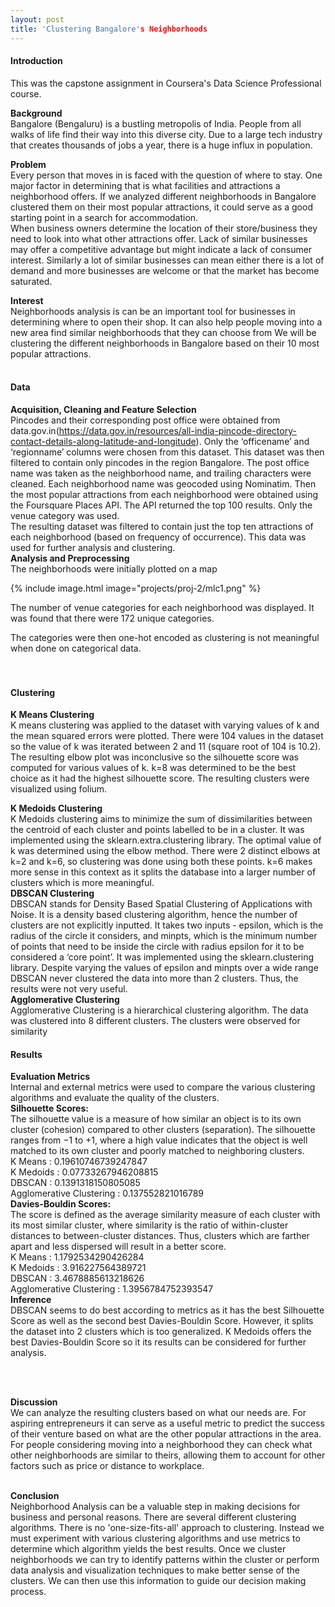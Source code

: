 ```yaml
---
layout: post
title: 'Clustering Bangalore's Neighborhoods
---
```


#### Introduction

This was the capstone assignment in Coursera's Data Science Professional course.
<br>

**Background**<br>
Bangalore (Bengaluru) is a bustling metropolis of India. People from all walks of life find their way into this diverse city. Due to a large tech industry that creates thousands of jobs a year, there is a huge influx in population. 
<br>

**Problem**<br>
Every person that moves in is faced with the question of where to stay. One major factor in determining that is what facilities and attractions a neighborhood offers. If we analyzed different neighborhoods in Bangalore clustered them on their most popular attractions, it could serve as a good starting point in a search for accommodation.  
When business owners determine the location of their store/business they need to look into what other attractions offer. Lack of similar businesses may offer a competitive advantage but might indicate a lack of consumer interest. Similarly a lot of similar businesses can mean either there is a lot of demand and more businesses are welcome or that the market has become saturated.
<br>

**Interest**<br>
Neighborhoods analysis is can be an important tool for businesses in determining where to open their shop. It can also help people moving into a new area find similar neighborhoods that they can choose from
We will be clustering the different neighborhoods in Bangalore based on their 10 most popular attractions.
<br>
<br>
#### Data
**Acquisition, Cleaning and Feature Selection**<br>
Pincodes and their corresponding post office were obtained from data.gov.in(https://data.gov.in/resources/all-india-pincode-directory-contact-details-along-latitude-and-longitude). 
Only the ‘officename’ and ‘regionname’ columns were chosen from this dataset. This dataset was then filtered to contain only pincodes in the region Bangalore. The post office name was taken as the neighborhood name, and trailing characters were cleaned. Each neighborhood name was geocoded using Nominatim. Then the most popular attractions from each neighborhood were obtained using the Foursquare Places API. The API returned the top 100 results.  Only the venue category was used.  
The resulting dataset was filtered to contain just the top ten attractions of each neighborhood (based on frequency of occurrence). This data was used for further analysis and clustering.
<br>
**Analysis and Preprocessing**<br>
The neighborhoods were initially plotted on a map 
<br>

{% include image.html image="projects/proj-2/mlc1.png" %}

The number of venue categories for each neighborhood was displayed. It was found that there were 172 unique categories.
<br>
<!--{% include image.html image="projects/proj-2/stretch.jpg" %}-->

The categories were then one-hot encoded as clustering is not meaningful when done on categorical data.  
<br>
<br>

#### Clustering 
**K Means Clustering**<br>
K means clustering was applied to the dataset with varying values of k and the mean squared errors were plotted. There were 104 values in the dataset so the value of k was iterated between 2 and 11 (square root of 104 is 10.2).  The resulting elbow plot was inconclusive so the silhouette score was computed for various values of k. k=8 was determined to be the best choice as it had the highest silhouette score. The resulting clusters were visualized using folium.
<!--{% include image.html image="projects/proj-2/stretch.jpg" %}-->
**K Medoids Clustering**<br>
K Medoids clustering aims to minimize the sum of dissimilarities between the centroid of each cluster and points labelled to be in a cluster. It was implemented using the sklearn.extra.clustering library. 
The optimal value of k was determined using the elbow method. There were 2 distinct elbows at k=2 and k=6, so clustering was done using both these points. k=6 makes more sense in this context as it splits the database into a larger number of clusters which is more meaningful. <br>
**DBSCAN Clustering**<br>
DBSCAN stands for Density Based Spatial Clustering of Applications with Noise. It is a density based clustering algorithm, hence the number of clusters are not explicitly inputted. It takes two inputs - epsilon, which is the radius of the circle it considers, and minpts, which is the minimum number of points that need to be inside the circle with radius epsilon for it to be considered a ‘core point’.  It was implemented using the sklearn.clustering library.
Despite varying the values of epsilon and minpts over a wide range DBSCAN never clustered the data into more than 2 clusters. Thus, the results were not very useful.<br>
**Agglomerative Clustering**<br>
Agglomerative Clustering is a hierarchical clustering algorithm. The data was clustered into 8 different clusters. The clusters were observed for similarity
#### Results
**Evaluation Metrics**<br>
Internal and external metrics were used to compare the various clustering algorithms and evaluate the quality of the clusters.<br>
**Silhouette Scores:**<br>
The silhouette value is a measure of how similar an object is to its own cluster (cohesion) compared to other clusters (separation). The silhouette ranges from −1 to +1, where a high value indicates that the object is well matched to its own cluster and poorly matched to neighboring clusters.<br>
K Means : 0.19610746739247847<br>
K Medoids : 0.07733267946208815<br>
DBSCAN : 0.1391318150805085<br>
Agglomerative Clustering : 0.137552821016789<br>
**Davies-Bouldin Scores:**<br>
The score is defined as the average similarity measure of each cluster with its most similar cluster, where similarity is the ratio of within-cluster distances to between-cluster distances. Thus, clusters which are farther apart and less dispersed will result in a better score.<br>
K Means : 1.1792534290426284<br>
K Medoids : 3.916227564389721<br>
DBSCAN : 3.4678885613218626<br>
Agglomerative Clustering : 1.3956784752393547<br>
**Inference**<br>
DBSCAN seems to do best according to metrics as it has the best Silhouette Score as well as the second best Davies-Bouldin Score. However, it splits the dataset into 2 clusters which is too generalized. K Medoids offers the best Davies-Bouldin Score so it its results can be considered for further analysis.
<!--{% include image.html image="projects/proj-2/stretch.jpg" %}--><br><br>
**Discussion**<br>
We can analyze the resulting clusters based on what our needs are. For aspiring entrepreneurs it can serve as a useful metric to predict the success of their venture based on what are the other popular attractions in the area. For people considering moving into a neighborhood they can check what other neighborhoods are similar to theirs, allowing them to account for other factors such as price or distance to workplace.<br><br>

**Conclusion**<br>
Neighborhood Analysis can be a valuable step in making decisions for business and personal reasons. There are several different clustering algorithms. There is no 'one-size-fits-all' approach to clustering. Instead we must experiment with various clustering algorithms and use metrics to determine which algorithm yields the best results. Once we cluster neighborhoods we can try to identify patterns within the cluster or perform data analysis and visualization techniques to make better sense of the clusters. We can then use this information to guide our decision making process.
